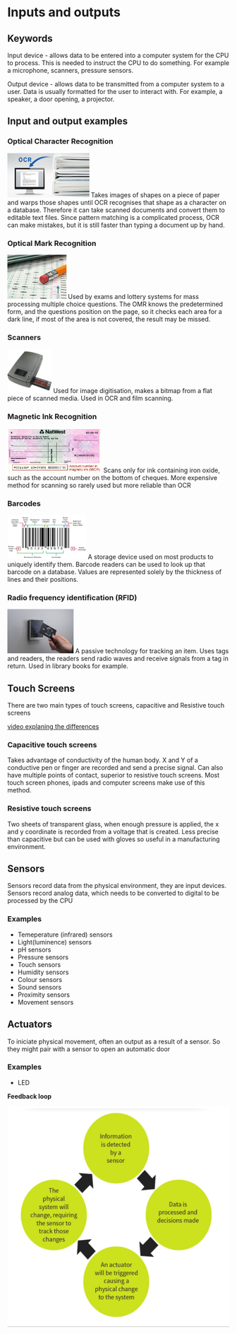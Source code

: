 # Inputs and outputs
## Keywords
Input device - allows data to be entered into a computer system for the CPU to process. This is needed to instruct the CPU to do something. For example a microphone, scanners, pressure sensors.

Output device - allows data to be transmitted from a computer system to a user. Data is usually formatted for the user to interact with. For example, a speaker, a door opening, a projector.

## Input and output examples
### Optical Character Recognition
<img src="https://raw.githubusercontent.com/JachymT/a-level-cs-blog/main/Computer%20Systems/1.1/1.1.3/images/1.png" height="100">
Takes images of shapes on a piece of paper and warps those shapes until OCR recognises that shape as a character on a database. Therefore it can take scanned documents and convert them to editable text files. Since pattern matching is a complicated process, OCR can make mistakes, but it is still faster than typing a document up by hand.

### Optical Mark Recognition
<img src="https://raw.githubusercontent.com/JachymT/a-level-cs-blog/main/Computer%20Systems/1.1/1.1.3/images/2.jpeg" height="100">
Used by exams and lottery systems for mass processing multiple choice questions. The OMR knows the predetermined form, and the questions position on the page, so it checks each area for a dark line, if most of the area is not covered, the result may be missed.

### Scanners
<img src="https://raw.githubusercontent.com/JachymT/a-level-cs-blog/main/Computer%20Systems/1.1/1.1.3/images/3.png" height="100">
Used for image digitisation, makes a bitmap from a flat piece of scanned media. Used in OCR and film scanning.

### Magnetic Ink Recognition
<img src="https://raw.githubusercontent.com/JachymT/a-level-cs-blog/main/Computer%20Systems/1.1/1.1.3/images/4.png" height="100">
Scans only for ink containing iron oxide, such as the account number on the bottom of cheques. More expensive method for scanning so rarely used but more reliable than OCR

### Barcodes
<img src="https://raw.githubusercontent.com/JachymT/a-level-cs-blog/main/Computer%20Systems/1.1/1.1.3/images/5.jpeg" height="100">
A storage device used on most products to uniquely identify them. Barcode readers can be used to look up that barcode on a database. Values are represented solely by the thickness of lines and their positions.

### Radio frequency identification (RFID)
<img src="https://raw.githubusercontent.com/JachymT/a-level-cs-blog/main/Computer%20Systems/1.1/1.1.3/images/6.png" height="100">
A passive technology for tracking an item. Uses tags and readers, the readers send radio waves and receive signals from a tag in return. Used in library books for example.

## Touch Screens
There are two main types of touch screens, capacitive and Resistive touch screens

[video explaning the differences](https://youtu.be/0-GQZzz_VTg)

### Capacitive touch screens
Takes advantage of conductivity of the human body. X and Y of a conductive pen or finger are recorded and send a precise signal. Can also have multiple points of contact, superior to resistive touch screens. Most touch screen phones, ipads and computer screens make use of this method.

### Resistive touch screens
Two sheets of transparent glass, when enough pressure is applied, the x and y coordinate is recorded from a voltage that is created. Less precise than capacitive but can be used with gloves so useful in a manufacturing environment.

## Sensors
Sensors record data from the physical environment, they are input devices.
Sensors record analog data, which needs to be converted to digital to be processed by the CPU

### Examples
- Temeperature (infrared) sensors
- Light(luminence) sensors
- pH sensors
- Pressure sensors
- Touch sensors
- Humidity sensors
- Colour sensors
- Sound sensors
- Proximity sensors
- Movement sensors

## Actuators
To iniciate physical movement, often an output as a result of a sensor. So they might pair with a sensor to open an automatic door

### Examples
- LED 

**Feedback loop**

<img src="https://raw.githubusercontent.com/JachymT/a-level-cs-blog/main/Computer%20Systems/1.1/1.1.3/images/7.png" height="500">
